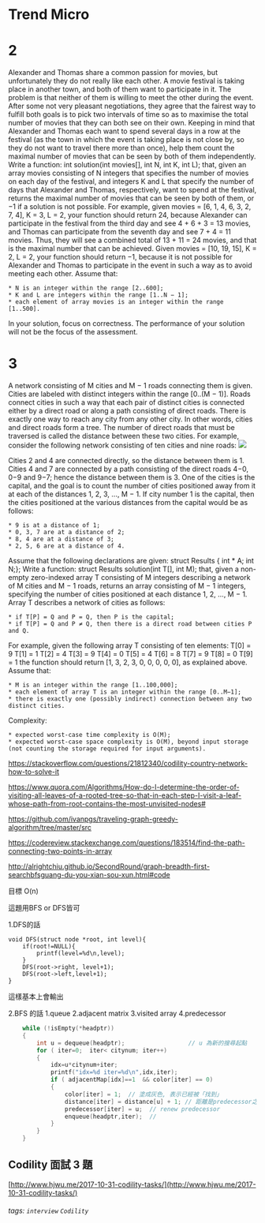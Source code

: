 Trend Micro
===

# 2
Alexander and Thomas share a common passion for movies, but unfortunately they do not really like each other. A movie festival is taking place in another town, and both of them want to participate in it. The problem is that neither of them is willing to meet the other during the event.
After some not very pleasant negotiations, they agree that the fairest way to fulfill both goals is to pick two intervals of time so as to maximise the total number of movies that they can both see on their own. Keeping in mind that Alexander and Thomas each want to spend several days in a row at the festival (as the town in which the event is taking place is not close by, so they do not want to travel there more than once), help them count the maximal number of movies that can be seen by both of them independently.
Write a function:
int solution(int movies[], int N, int K, int L);
that, given an array movies consisting of N integers that specifies the number of movies on each day of the festival, and integers K and L that specify the number of days that Alexander and Thomas, respectively, want to spend at the festival, returns the maximal number of movies that can be seen by both of them, or −1 if a solution is not possible.
For example, given movies = [6, 1, 4, 6, 3, 2, 7, 4], K = 3, L = 2, your function should return 24, because Alexander can participate in the festival from the third day and see 4 + 6 + 3 = 13 movies, and Thomas can participate from the seventh day and see 7 + 4 = 11 movies. Thus, they will see a combined total of 13 + 11 = 24 movies, and that is the maximal number that can be achieved.
Given movies = [10, 19, 15], K = 2, L = 2, your function should return −1, because it is not possible for Alexander and Thomas to participate in the event in such a way as to avoid meeting each other.
Assume that:

	* N is an integer within the range [2..600];
	* K and L are integers within the range [1..N − 1];
	* each element of array movies is an integer within the range [1..500].

In your solution, focus on correctness. The performance of your solution will not be the focus of the assessment.




# 3
A network consisting of M cities and M − 1 roads connecting them is given. Cities are labeled with distinct integers within the range [0..(M − 1)].
Roads connect cities in such a way that each pair of distinct cities is connected either by a direct road or along a path consisting of direct roads. There is exactly one way to reach any city from any other city. In other words, cities and direct roads form a tree. The number of direct roads that must be traversed is called the distance between these two cities.
For example, consider the following network consisting of ten cities and nine roads:
![](https://i.imgur.com/aRf8VA5.png)


Cities 2 and 4 are connected directly, so the distance between them is 1. Cities 4 and 7 are connected by a path consisting of the direct roads 4−0, 0−9 and 9−7; hence the distance between them is 3.
One of the cities is the capital, and the goal is to count the number of cities positioned away from it at each of the distances 1, 2, 3, ..., M − 1.
If city number 1 is the capital, then the cities positioned at the various distances from the capital would be as follows:

	* 9 is at a distance of 1;
	* 0, 3, 7 are at a distance of 2;
	* 8, 4 are at a distance of 3;
	* 2, 5, 6 are at a distance of 4.

Assume that the following declarations are given:
struct Results { int * A; int N;};
Write a function:
struct Results solution(int T[], int M);
that, given a non-empty zero-indexed array T consisting of M integers describing a network of M cities and M − 1 roads, returns an array consisting of M − 1 integers, specifying the number of cities positioned at each distance 1, 2, ..., M − 1.
Array T describes a network of cities as follows:

	* if T[P] = Q and P = Q, then P is the capital;
	* if T[P] = Q and P ≠ Q, then there is a direct road between cities P and Q.

For example, given the following array T consisting of ten elements:
T[0] = 9 T[1] = 1 T[2] = 4 T[3] = 9 T[4] = 0 T[5] = 4 T[6] = 8 T[7] = 9 T[8] = 0 T[9] = 1
the function should return [1, 3, 2, 3, 0, 0, 0, 0, 0], as explained above.
Assume that:

	* M is an integer within the range [1..100,000];
	* each element of array T is an integer within the range [0..M−1];
	* there is exactly one (possibly indirect) connection between any two distinct cities.

Complexity:

	* expected worst-case time complexity is O(M);
	* expected worst-case space complexity is O(M), beyond input storage (not counting the storage required for input arguments).


https://stackoverflow.com/questions/21812340/codility-country-network-how-to-solve-it

https://www.quora.com/Algorithms/How-do-I-determine-the-order-of-visiting-all-leaves-of-a-rooted-tree-so-that-in-each-step-I-visit-a-leaf-whose-path-from-root-contains-the-most-unvisited-nodes#

https://github.com/ivanpgs/traveling-graph-greedy-algorithm/tree/master/src

https://codereview.stackexchange.com/questions/183514/find-the-path-connecting-two-points-in-array


http://alrightchiu.github.io/SecondRound/graph-breadth-first-searchbfsguang-du-you-xian-sou-xun.html#code

目標  O(n)


這題用BFS or DFS皆可

1.DFS的話
``` c=
void DFS(struct node *root, int level){
    if(root!=NULL){
        printf(level=%d\n,level);
    }
    DFS(root->right, level+1);
    DFS(root->left,level+1);
}
```

這樣基本上會輸出 


2.BFS 的話
    1.queue
    2.adjacent matrix
    3.visited array 
    4.predecessor
    
```c
    while (!isEmpty(*headptr))
    {
        int u = dequeue(headptr);                  // u 為新的搜尋起點
        for ( iter=0;  iter< citynum; iter++)
        {
            idx=u*citynum+iter;
            printf("idx=%d iter=%d\n",idx,iter);
            if ( adjacentMap[idx]==1  && color[iter] == 0)           
            {
                color[iter] = 1;  // 塗成灰色, 表示已經被「找到」
                distance[iter] = distance[u] + 1; // 距離是predecessor之距離加一
                predecessor[iter] = u;  // renew predecessor
                enqueue(headptr,iter);  // 
            }
        }
    }
```
## Codility 面試 3 題

[http://www.hjwu.me/2017-10-31-codility-tasks/](http://www.hjwu.me/2017-10-31-codility-tasks/)


###### tags: `interview` `Codility`